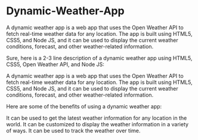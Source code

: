 # Dynamic-Weather-App
A dynamic weather app is a web app that uses the Open Weather API to fetch real-time weather data for any location. The app is built using HTML5, CSS5, and Node JS, and it can be used to display the current weather conditions, forecast, and other weather-related information.

Sure, here is a 2-3 line description of a dynamic weather app using HTML5, CSS5, Open Weather API, and Node JS:

A dynamic weather app is a web app that uses the Open Weather API to fetch real-time weather data for any location. The app is built using HTML5, CSS5, and Node JS, and it can be used to display the current weather conditions, forecast, and other weather-related information.

Here are some of the benefits of using a dynamic weather app:

It can be used to get the latest weather information for any location in the world.
It can be customized to display the weather information in a variety of ways.
It can be used to track the weather over time.
